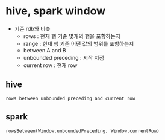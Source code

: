 # hive, spark window

- 기존 rdb와 비슷
  - rows : 현재 행 기준 몇개의 행을 포함하는지
  - range : 현재 행 기준 어떤 값의 범위를 포함하는지
  - between A and B
  - unbounded preceding : 시작 지점
  - current row : 현재 row


## hive

```hiveql
rows between unbounded preceding and current row
```
    
## spark

```sparksql
rowsBetween(Window.unboundedPreceding, Window.currentRow)
```